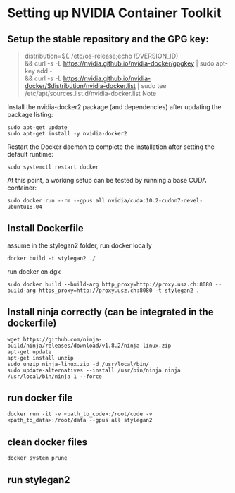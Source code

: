 # Setting up NVIDIA Container Toolkit
## Setup the stable repository and the GPG key:

>distribution=$(. /etc/os-release;echo $ID$VERSION_ID) \
   && curl -s -L https://nvidia.github.io/nvidia-docker/gpgkey | sudo apt-key add - \
   && curl -s -L https://nvidia.github.io/nvidia-docker/$distribution/nvidia-docker.list | sudo tee /etc/apt/sources.list.d/nvidia-docker.list
Note

Install the nvidia-docker2 package (and dependencies) after updating the package listing:

```
sudo apt-get update
sudo apt-get install -y nvidia-docker2
```

Restart the Docker daemon to complete the installation after setting the default runtime:
```
sudo systemctl restart docker
```
At this point, a working setup can be tested by running a base CUDA container:

```
sudo docker run --rm --gpus all nvidia/cuda:10.2-cudnn7-devel-ubuntu18.04
```

## Install Dockerfile
assume in the stylegan2 folder, run docker locally

```
docker build -t stylegan2 ./
```

run docker on dgx 
```
sudo docker build --build-arg http_proxy=http://proxy.usz.ch:8080 --build-arg https_proxy=http://proxy.usz.ch:8080 -t stylegan2 .
```

## Install ninja correctly (can be integrated in the dockerfile)
```
wget https://github.com/ninja-build/ninja/releases/download/v1.8.2/ninja-linux.zip
apt-get update
apt-get install unzip
sudo unzip ninja-linux.zip -d /usr/local/bin/
sudo update-alternatives --install /usr/bin/ninja ninja /usr/local/bin/ninja 1 --force 
```

## run docker file 
```
docker run -it -v <path_to_code>:/root/code -v <path_to_data>:/root/data --gpus all stylegan2
```

## clean docker files
```
docker system prune
```

## run stylegan2


